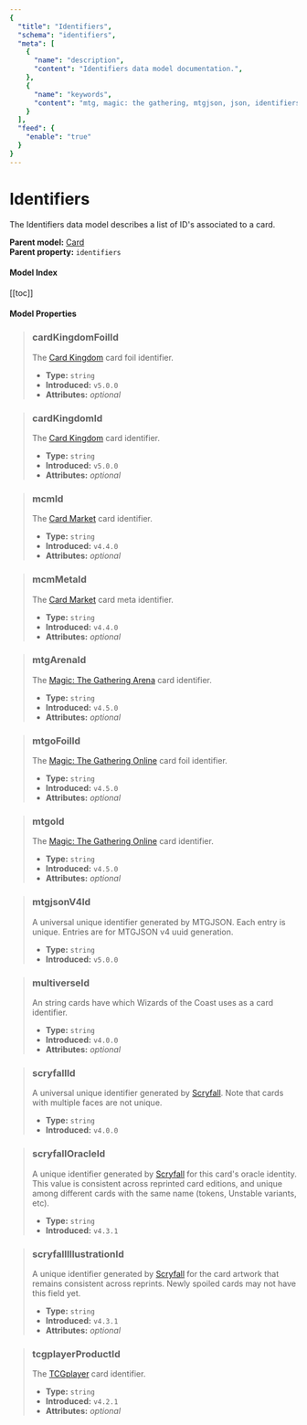 ```yaml
---
{
  "title": "Identifiers",
  "schema": "identifiers",
  "meta": [
    {
      "name": "description",
      "content": "Identifiers data model documentation.",
    },
    {
      "name": "keywords",
      "content": "mtg, magic: the gathering, mtgjson, json, identifiers",
    }
  ],
  "feed": {
    "enable": "true"
  }
}
---
```


# Identifiers

The Identifiers data model describes a list of ID's associated to a card.

**Parent model:** [Card](../card/)  
**Parent property:** `identifiers`

#### Model Index

<PropertyToggler/>

[[toc]]

#### Model Properties

> ### cardKingdomFoilId  
> The [Card Kingdom](https://www.cardkingdom.com/?partner=mtgjson&utm_source=mtgjson&utm_medium=affiliate&utm_campaign=mtgjson) card foil identifier.  
>
> - **Type:** `string`  
> - **Introduced:** `v5.0.0`  
> - **Attributes:** <i>optional</i> 

> ### cardKingdomId  
> The [Card Kingdom](https://www.cardkingdom.com/?partner=mtgjson&utm_source=mtgjson&utm_medium=affiliate&utm_campaign=mtgjson) card identifier.  
>
> - **Type:** `string`  
> - **Introduced:** `v5.0.0`  
> - **Attributes:** <i>optional</i> 

> ### mcmId  
> The [Card Market](https://www.cardmarket.com/en/Magic?utm_campaign=card_prices&utm_medium=text&utm_source=mtgjson) card identifier.  
>
> - **Type:** `string`  
> - **Introduced:** `v4.4.0`  
> - **Attributes:** <i>optional</i> 

> ### mcmMetaId  
> The [Card Market](https://www.cardmarket.com/en/Magic?utm_campaign=card_prices&utm_medium=text&utm_source=mtgjson) card meta identifier.  
>
> - **Type:** `string`  
> - **Introduced:** `v4.4.0`  
> - **Attributes:** <i>optional</i> 

> ### mtgArenaId  
> The [Magic: The Gathering Arena](https://magic.wizards.com/en/mtgarena) card identifier.  
>
> - **Type:** `string`  
> - **Introduced:** `v4.5.0`  
> - **Attributes:** <i>optional</i> 

> ### mtgoFoilId  
> The [Magic: The Gathering Online](https://magic.wizards.com/en/mtgo) card foil identifier.  
>
> - **Type:** `string`  
> - **Introduced:** `v4.5.0`  
> - **Attributes:** <i>optional</i> 

> ### mtgoId  
> The [Magic: The Gathering Online](https://magic.wizards.com/en/mtgo) card identifier.  
>
> - **Type:** `string`  
> - **Introduced:** `v4.5.0`  
> - **Attributes:** <i>optional</i> 

> ### mtgjsonV4Id  
> A universal unique identifier generated by MTGJSON. Each entry is unique. Entries are for MTGJSON v4 uuid generation.  
>
> - **Type:** `string`  
> - **Introduced:** `v5.0.0`

> ### multiverseId  
> An string cards have which Wizards of the Coast uses as a card identifier.  
>
> - **Type:** `string`  
> - **Introduced:** `v4.0.0`  
> - **Attributes:** <i>optional</i> 

> ### scryfallId  
> A universal unique identifier generated by [Scryfall](https://scryfall.com/). Note that cards with multiple faces are not unique.  
>
> - **Type:** `string`  
> - **Introduced:** `v4.0.0`

> ### scryfallOracleId  
> A unique identifier generated by [Scryfall](https://scryfall.com/) for this card's oracle identity. This value is consistent across reprinted card editions, and unique among different cards with the same name (tokens, Unstable variants, etc).  
>
> - **Type:** `string`  
> - **Introduced:** `v4.3.1`

> ### scryfallIllustrationId  
> A unique identifier generated by [Scryfall](https://scryfall.com/) for the card artwork that remains consistent across reprints. Newly spoiled cards may not have this field yet.  
>
> - **Type:** `string`  
> - **Introduced:** `v4.3.1`  
> - **Attributes:** <i>optional</i> 

> ### tcgplayerProductId  
> The [TCGplayer](https://www.tcgplayer.com?partner=mtgjson&utm_campaign=affiliate&utm_medium=mtgjson&utm_source=mtgjson) card identifier.  
>
> - **Type:** `string`  
> - **Introduced:** `v4.2.1`  
> - **Attributes:** <i>optional</i> 

